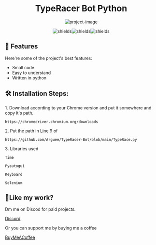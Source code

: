<h1 align="center" id="title">TypeRacer Bot Python</h1>

<p align="center"><img src="https://socialify.git.ci/Arguee/TypeRacer-Bot/image?language=1&amp;logo=https%3A%2F%2Fargue.gq%2Fassets%2Fprofilepicture.png&amp;name=1&amp;owner=1&amp;theme=Light" alt="project-image"></p>

<p align="center"><img src="https://img.shields.io/github/issues/Arguee/TypeRacer-Bot?color=red&amp;label=Issues" alt="shields"><img src="https://img.shields.io/github/forks/Arguee/TypeRacer-Bot?label=Forks" alt="shields"><img src="https://img.shields.io/github/stars/Arguee/TypeRacer-Bot?color=yellow&amp;label=Stars" alt="shields"></p>


  
  
<h2>🧐 Features</h2>

Here're some of the project's best features:

*   Small code
*   Easy to understand
*   Written in python

<h2>🛠️ Installation Steps:</h2>

<p>1. Download according to your Chrome version and put it somewhere and copy it's path.</p>

```
https://chromedriver.chromium.org/downloads 
```

<p>2. Put the path in Line 9 of</p>

```
https://github.com/Arguee/TypeRacer-Bot/blob/main/TypeRace.py
```

<p>3. Libraries used</p>

```
Time
```

```
Pyautogui
```

```
Keyboard
```

```
Selenium
```

<h2>💖Like my work?</h2>

Dm me on Discod for paid projects.<p>[Discord](https://discordapp.com/users/842978764690030593)

Or you can support me by buying me a coffee <p> [BuyMeACoffee](https://www.buymeacoffee.com/argue)
</p>

